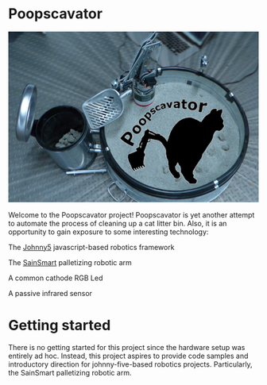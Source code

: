 Poopscavator
============

<img src="images/poopscavator.png"/>

Welcome to the Poopscavator project! Poopscavator is yet another attempt to automate the process
of cleaning up a cat litter bin. Also, it is an opportunity to gain exposure to some interesting technology:

The [Johnny5](https://github.com/rwaldron/johnny-five) javascript-based robotics framework 

The [SainSmart](http://www.sainsmart.com/diy-4-axis-servos-control-palletizing-robot-arm-model-for-arduino-uno-mega2560.html) 
palletizing robotic arm

A common cathode RGB Led

A passive infrared sensor

Getting started
========
There is no getting started for this project since the hardware setup was entirely ad hoc. 
Instead, this project aspires to provide code samples and introductory direction for johnny-five-based robotics projects.
Particularly, the SainSmart palletizing robotic arm.


